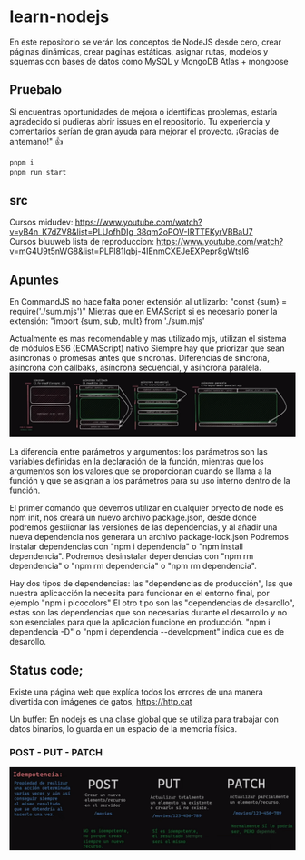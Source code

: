 # learn-nodejs
En este repositorio se verán los conceptos de NodeJS desde cero, crear páginas dinámicas, crear paginas estáticas, asignar rutas, modelos y squemas con bases de datos como MySQL y MongoDB Atlas + mongoose 

## Pruebalo
Si encuentras oportunidades de mejora o identificas problemas, estaría agradecido si pudieras abrir issues en el repositorio. Tu experiencia y comentarios serían de gran ayuda para mejorar el proyecto. ¡Gracias de antemano!" 👍
```bash
pnpm i
pnpm run start
```
## src
Cursos midudev: https://www.youtube.com/watch?v=yB4n_K7dZV8&list=PLUofhDIg_38qm2oPOV-IRTTEKyrVBBaU7  
Cursos bluuweb lista de reproduccion: https://www.youtube.com/watch?v=mG4U9t5nWG8&list=PLPl81lqbj-4IEnmCXEJeEXPepr8gWtsl6

## Apuntes

En CommandJS no hace falta poner extensión al utilizarlo:
"const {sum} = require('./sum.mjs')"
Mietras que en EMAScript si es necesario poner la extensión:
"import {sum, sub, mult} from './sum.mjs'

Actualmente es mas recomendable y mas utilizado mjs, utilizan el sistema de módulos ES6 (ECMAScript) nativo
Siempre hay que priorizar que sean asíncronas o promesas antes que síncronas.
Diferencias de síncrona, asíncrona con callbaks, asíncrona secuencial, y asíncrona paralela.
![SyncYAsync](./img/sync-async.png)

La diferencia entre parámetros y argumentos: los parámetros son las variables
definidas en la declaración de la función, mientras que los argumentos son los
valores que se proporcionan cuando se llama a la función y que se asignan a los
parámetros para su uso interno dentro de la función.

El primer comando que devemos utilizar en cualquier pryecto de node es npm init, nos creará
un nuevo archivo package.json, desde donde podremos gestiionar las versiones de las dependencias,
y al añadir una nueva dependencia nos generara un archivo package-lock.json
Podremos instalar dependencias con "npm i dependencia" o "npm install dependencia".
Podremos desinstalar dependencias con "npm rm dependencia" o "npm rm dependencia" o "npm rm dependencia".

Hay dos tipos de dependencias: las "dependencias de producción", las que nuestra aplicacción la
necesita para funcionar en el entorno final, por ejemplo "npm i picocolors"
El otro tipo son las "dependencias de desarollo", estas son las dependencias que son necesarias durante el
desarrollo y no son esenciales para que la aplicación funcione en producción.
"npm i dependencia -D" o "npm i dependencia --development" indica que es de desarollo.

## Status code;
Existe una página web que explíca todos los errores de una manera divertida con imágenes de gatos,
https://http.cat

Un buffer: En nodejs es una clase global que se utiliza para trabajar con datos binarios,
lo guarda en un espacio de la memoria física.

### POST - PUT - PATCH
![post-put-patch](./img/post-put-patch.png)
